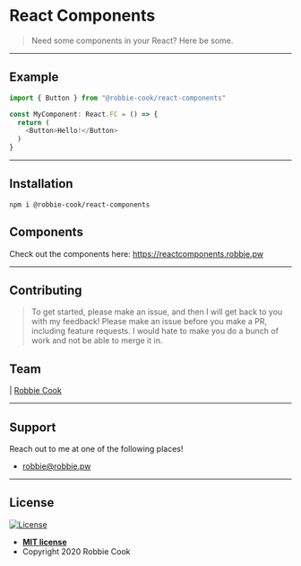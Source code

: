 # React Components

> Need some components in your React? Here be some.

---

## Example

```typescript
import { Button } from "@robbie-cook/react-components"

const MyComponent: React.FC = () => {
  return (
    <Button>Hello!</Button>
  )
}
```

---

## Installation

`npm i @robbie-cook/react-components`

## Components

Check out the components here: https://reactcomponents.robbie.pw

---

## Contributing

> To get started, please make an issue, and then I will get back to you with my feedback! Please make an issue before you make a PR, including feature requests.
I would hate to make you do a bunch of work and not be able to merge it in.

## Team

| <a href="https://github.com/Robbie-Cook/" target="_blank">Robbie Cook</a>

---

## Support

Reach out to me at one of the following places!

- robbie@robbie.pw

---

## License

[![License](http://img.shields.io/:license-mit-blue.svg?style=flat-square)](http://badges.mit-license.org)

- **[MIT license](http://opensource.org/licenses/mit-license.php)**
- Copyright 2020 Robbie Cook
